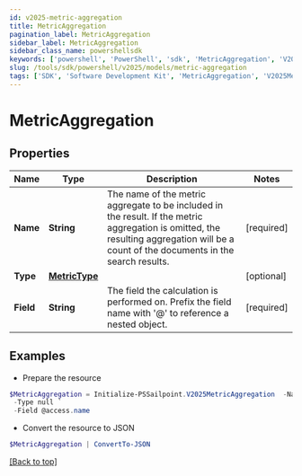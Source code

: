 ```yaml
---
id: v2025-metric-aggregation
title: MetricAggregation
pagination_label: MetricAggregation
sidebar_label: MetricAggregation
sidebar_class_name: powershellsdk
keywords: ['powershell', 'PowerShell', 'sdk', 'MetricAggregation', 'V2025MetricAggregation'] 
slug: /tools/sdk/powershell/v2025/models/metric-aggregation
tags: ['SDK', 'Software Development Kit', 'MetricAggregation', 'V2025MetricAggregation']
---
```



# MetricAggregation

## Properties

Name | Type | Description | Notes
------------ | ------------- | ------------- | -------------
**Name** | **String** | The name of the metric aggregate to be included in the result. If the metric aggregation is omitted, the resulting aggregation will be a count of the documents in the search results. | [required]
**Type** | [**MetricType**](metric-type) |  | [optional] 
**Field** | **String** | The field the calculation is performed on.  Prefix the field name with '@' to reference a nested object.  | [required]

## Examples

- Prepare the resource
```powershell
$MetricAggregation = Initialize-PSSailpoint.V2025MetricAggregation  -Name Access Name Count `
 -Type null `
 -Field @access.name
```

- Convert the resource to JSON
```powershell
$MetricAggregation | ConvertTo-JSON
```


[[Back to top]](#) 

